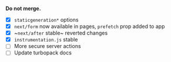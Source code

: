 **Do not merge.**

- [x] `staticgeneration*` options
- [x] `next/form` now available in pages, `prefetch` prop added to app 
- [x]  ~`next/after` stable~ reverted changes
- [x]  `instrumentation.js` stable
- [ ]  More secure server actions
- [ ]  Update turbopack docs
